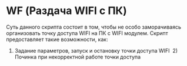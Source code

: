 # WF (Раздача WIFI c ПК)

Суть данного скрипта состоит в том, чтобы не особо заморачиваясь организовать точку доступа WIFI на ПК с WIFI модулем.
Скрипт предоставляет такие возможности, как:
  1) Задание параметров, запуск и остановку точки доступа WIFI
  2) Починка при некорректной работе точки доступа
